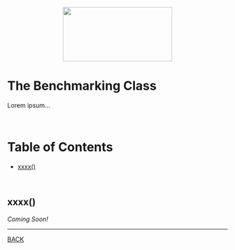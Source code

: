 <p align="center">
  <img width="250" height="124" src="https://user-images.githubusercontent.com/33532265/121102624-0ec55000-c7cc-11eb-8350-a0d59a2c0b46.png">
</p>



# The Benchmarking Class

Lorem ipsum...

<br>



# Table of Contents

* [xxxx()](#xxxx)

<br>



## xxxx()

_Coming Soon!_



---


[BACK](../README.md)
